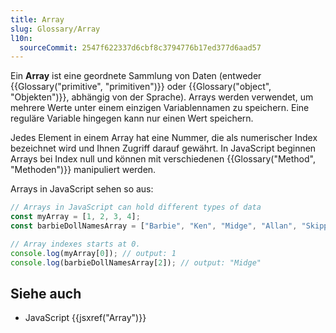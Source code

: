 ```yaml
---
title: Array
slug: Glossary/Array
l10n:
  sourceCommit: 2547f622337d6cbf8c3794776b17ed377d6aad57
---
```


Ein **Array** ist eine geordnete Sammlung von Daten (entweder {{Glossary("primitive", "primitiven")}} oder {{Glossary("object", "Objekten")}}, abhängig von der Sprache). Arrays werden verwendet, um mehrere Werte unter einem einzigen Variablennamen zu speichern. Eine reguläre Variable hingegen kann nur einen Wert speichern.

Jedes Element in einem Array hat eine Nummer, die als numerischer Index bezeichnet wird und Ihnen Zugriff darauf gewährt. In JavaScript beginnen Arrays bei Index null und können mit verschiedenen {{Glossary("Method", "Methoden")}} manipuliert werden.

Arrays in JavaScript sehen so aus:

```js
// Arrays in JavaScript can hold different types of data
const myArray = [1, 2, 3, 4];
const barbieDollNamesArray = ["Barbie", "Ken", "Midge", "Allan", "Skipper"];

// Array indexes starts at 0.
console.log(myArray[0]); // output: 1
console.log(barbieDollNamesArray[2]); // output: "Midge"
```

## Siehe auch

- JavaScript {{jsxref("Array")}}
